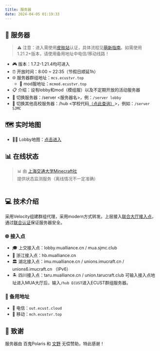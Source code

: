 ```yaml
---
title: 服务器
date: 2024-04-05 01:19:33
---
```


## 🏰 服务器
> ⚠️ 注意：进入需使用[皮肤站](https://mcskin.ecustvr.top/)认证，具体流程见[萌新指南](/tutorial/)。如需使用1.21.2+版本，请使用备用地址中电信/移动线路！
- 🎮 版本：1.7.2-1.21.4均可进入
- ⏰ 开放时间：8:00 ~ 22:35（节假日顺延1h）
- 🌐 服务器群组地址：`mcs.ecustvr.top`
    - 🧩 mod服地址：`mcmod.ecustvr.top`
- 📋 介绍：设有lobby和mod（模组服）以及不定期开放的活动服务器
- 🔄 切换服务器：/server <服务器名>，例：`/server lobby`
- 🏫 切换其他高校服务器：/hub <学校代码[（点此查询）](https://docs.mualliance.cn/zh/dev/union/lobby)>，例如：`/server SJMC`

## 🗺️ 实时地图
- 🏃‍♂️ Lobby地图：[点击进入](http://mcmap.ecustvr.top/)
<!-- - 🔨 插件服（即将撤销）地图：[点击进入](http://out.ecust.cloud:25501/)
- 🏗️ 创造服（即将撤销）地图：[点击进入](http://out.ecust.cloud:25502/) -->

## 📊 在线状态
> 📊 由 [上海交通大学Minecraft社](https://mc.sjtu.cn/) 提供状态监测服务（离线情况不一定准确）

<div id="serverStatus" class="server-status">
</div>

## 💻 技术介绍
采用Velocity组建群组代理，采用modern方式转发。上层接入[联合大厅接入点](https://docs.mualliance.cn/zh/dev/union/lobby)，通过[联合认证](https://docs.mualliance.cn/zh/dev/union/auth)保证服务器安全。

### 🌐 接入点
- 🎓 上交接入点：lobby.mualliance.cn / mua.sjmc.club
- 🏫 浙江接入点：hb.mualliance.cn
- 🏛️ 湖北接入点：imu.mualliance.cn / unions.imucraft.cn / unions6.imucraft.cn （IPv6）
- 🏝️ 四川接入点：taru.mualliance.cn / union.tarucraft.club
可输入接入点地址进入MUA大厅后，输入`/hub ECUST`进入ECUST群组服务器。

### 🔄 备用地址
- 🏢 电信：`out.ecust.cloud`
- 📱 移动：`mch.ecustvr.top`

## 🙏 致谢
服务器由 百鬼Polaris 和 [文野](https://wenye.ecustvr.top/) 无偿赞助，特此感谢！


<script>
document.addEventListener('DOMContentLoaded', function() {
  // 服务器配置
  const servers = [
    { address: 'mcs.ecustvr.top' },
    { address: 'mcmod.ecustvr.top' },
    { address: 'cab.ecustvr.top' },
    { address: 'gtnh.ecustvr.top' },
    { address: 'mch.ecustvr.top:25566' }
  ];

  // 生成服务器状态卡片
  const serverStatusContainer = document.getElementById('serverStatus');
  servers.forEach(server => {
    const card = document.createElement('article');
    card.className = 'post post-list-thumb post-list-show';
    card.dataset.server = server.address;
    
    card.innerHTML = `
      <div class="post-content">
        <div class="img">
          <img class="server-favicon" src="" alt="${server.address}">
        </div>
        <div>
          <div class="title-container">
            <h2 class="entry-title">加载中...</h2>
            <button class="refresh-button" title="刷新服务器状态">
              <i class="fa fa-sync"></i>
            </button>
          </div>
          <h2 class="entry-address">${server.address}</h2>
          <div class="post-meta">
            <div class="mcs-status">
              <span class="players"><i class="fa fa-user"></i>加载中...</span>
              <span class="ping"><i class="fa fa-stopwatch"></i>加载中...</span>
              <span class="version"><i class="fa fa-tag"></i>加载中...</span>
              <span class="time"><i class="fa fa-clock"></i>加载中...</span>
            </div>
          </div>
          <div class="online-players">
            <ul></ul>
          </div>
        </div>
      </div>
    `;
    
    serverStatusContainer.appendChild(card);
  });

  // 更新服务器状态
  const updateServerStatus = async (targetCard = null) => {
    const cards = targetCard ? [targetCard] : document.querySelectorAll('[data-server]');
    
    for (const card of cards) {
      const refreshButton = card.querySelector('.refresh-button');
      if (refreshButton) {
        refreshButton.classList.add('loading');
        refreshButton.disabled = true;
      }
      const address = card.dataset.server;
      try {
        const response = await fetch('https://mcapi.ecustvr.top/custom/serverlist/?query=' + address);
        if (!response.ok) {
          throw new Error(`HTTP error! status: ${response.status}`);
        }
        const data = await response.json();
        
        // 获取服务器描述
        let description = '无描述';
        if (data.description_raw) {
          if (typeof data.description_raw === 'string') {
            description = data.description_raw;
          } else {
            description = data.description_raw.text || data.description_raw.translate || data.description?.text || '无描述';
          }
        }
        if (description.includes('服务器已离线...')) {
          description = description.replace('...', '或查询失败');
        }

        // 更新时间戳
        const timestamp = new Date().toLocaleString('zh-CN', {
          year: 'numeric',
          month: '2-digit',
          day: '2-digit',
          hour: '2-digit',
          minute: '2-digit',
          second: '2-digit',
          hour12: false
        });

        if (data.online) {
          card.classList.remove('offline');
          // Update favicon
          if (data.favicon) {
            const favicon = card.querySelector('.server-favicon');
            favicon.src = data.favicon;
          }
          // Update title
          const title = card.querySelector('.entry-title');
          title.textContent = description;
          
          // Update player count
          const players = card.querySelector('.players');
          const playersOnline = data.players.online;
          const playersMax = data.players?.max || '未知';
          players.innerHTML = `<i class="fa fa-user"></i>${playersOnline}/${playersMax}`;
          
          // Update ping
          const ping = card.querySelector('.ping');
          ping.innerHTML = `<i class="fa fa-stopwatch"></i>${data.ping}ms`;

          // Update version
          const version = card.querySelector('.version');
          version.innerHTML = `<i class="fa fa-tag"></i>${data.version || '未知'}`;

          // Update timestamp
          const time = card.querySelector('.time');
          time.innerHTML = `<i class="fa fa-clock"></i>${timestamp}`;

          // Update online players
          const playersList = card.querySelector('.online-players ul');
          playersList.innerHTML = '';
          if (playersOnline > 0 && data.players?.sample) {
            data.players.sample.forEach(player => {
              const li = document.createElement('li');
              li.textContent = player.name;
              playersList.appendChild(li);
            });
          }
        } else {
          card.classList.add('offline');
          // Update title
          const title = card.querySelector('.entry-title');
          title.textContent = description;
          
          // Update status
          const players = card.querySelector('.players');
          players.innerHTML = '<i class="fa fa-user"></i>离线';
          const ping = card.querySelector('.ping');
          ping.innerHTML = '<i class="fa fa-stopwatch"></i>--';
          const version = card.querySelector('.version');
          version.innerHTML = '<i class="fa fa-tag"></i>--';
          const time = card.querySelector('.time');
          time.innerHTML = `<i class="fa fa-clock"></i>${timestamp}`;
          
          // Clear online players
          const playersList = card.querySelector('.online-players ul');
          playersList.innerHTML = '';
        }
      } catch (error) {
        console.error('Error fetching server status:', error);
        card.classList.add('offline');
        // Update error state
        const title = card.querySelector('.entry-title');
        title.textContent = '查询失败';
        const players = card.querySelector('.players');
        players.innerHTML = '<i class="fa fa-user"></i>未知';
        const ping = card.querySelector('.ping');
        ping.innerHTML = '<i class="fa fa-stopwatch"></i>--';
        const version = card.querySelector('.version');
        version.innerHTML = '<i class="fa fa-tag"></i>--';
        const time = card.querySelector('.time');
        time.innerHTML = `<i class="fa fa-clock"></i>${new Date().toLocaleString('zh-CN')}`;
        const playersList = card.querySelector('.online-players ul');
        playersList.innerHTML = '';
      } finally {
        // Reset refresh button state
        if (refreshButton) {
          refreshButton.classList.remove('loading');
          refreshButton.disabled = false;
        }
      }
    }
  };

  // Add click event listeners to refresh buttons
  document.querySelectorAll('.refresh-button').forEach(button => {
    button.addEventListener('click', async (e) => {
      e.preventDefault();
      if (!button.disabled) {
        const card = button.closest('[data-server]');
        if (card) {
          await updateServerStatus(card);
        }
      }
    });
  });

  // Initial update
  updateServerStatus();
  
  // Update every 60 seconds
  setInterval(() => updateServerStatus(), 60000);
});
</script>
<style>
/* Server Status Cards Styles */
.server-status {
  display: grid;
  grid-template-columns: repeat(auto-fit, minmax(300px, 1fr));
  gap: 20px;
  margin: 20px 0;
}

.server-status .post-list-thumb {
  margin: 0;
  transition: all 0.3s ease;
  background: #fff;
  border-radius: 8px;
  box-shadow: 0 2px 10px rgba(0,0,0,0.1);
}

.server-status .post-list-thumb:hover {
  transform: translateY(-5px);
  box-shadow: 0 5px 15px rgba(0,0,0,0.15);
}

.server-status .post-content {
  display: flex;
  padding: 15px;
  gap: 15px;
}

.server-status .img {
  width: 64px;
  height: 64px;
  flex-shrink: 0;
}

.server-status .img img {
  width: 100%;
  height: 100%;
  object-fit: cover;
  border-radius: 8px;
}

.server-status .entry-title {
  margin: 0 0 0px;
  font-size: 1.2em;
  color: #333;
}

.server-status .entry-address {
  margin: 0 0 5px;
  font-size: 1.2em;
  color: #9e9e9e;  /* 更柔和的灰色 */
  font-weight: 300;  /* 更细的字体 */
  letter-spacing: 0.5px;  /* 轻微字距调整 */
}

.server-status .mcs-status {
  display: flex;
  flex-wrap: wrap;
  gap: 10px;
  font-size: 0.9em;
  color: #666;
}

.server-status .mcs-status span {
  display: inline-flex;
  align-items: center;
  gap: 5px;
}

.server-status .mcs-status i {
  font-size: 1em;
  width: 16px;
  text-align: center;
}

/* Online players list */
.server-status .online-players {
  margin-top: 10px;
  font-size: 0.85em;
  color: #666;
}

.server-status .online-players ul {
  list-style: none;
  padding: 0;
  margin: 5px 0 0 0;
}

.server-status .online-players li {
  display: inline-block;
  margin-right: 10px;
  background: #f5f5f5;
  padding: 2px 8px;
  border-radius: 12px;
}

/* Offline state */
.server-status .offline {
  opacity: 0.7;
  filter: grayscale(1);
}

.server-status .offline .entry-title {
  color: #999;
}

/* Loading state */
.server-status [data-server] {
  position: relative;
}

.server-status [data-server]::before {
  content: "";
  position: absolute;
  top: 0;
  left: 0;
  right: 0;
  bottom: 0;
  background: rgba(255,255,255,0.8);
  display: none;
}

.server-status [data-server].loading::before {
  display: block;
}

/* Dark mode support */
@media (prefers-color-scheme: dark) {
  .server-status .post-list-thumb {
    background: #2d2d2d;
  }
  
  .server-status .entry-title {
    color: #e1e1e1;
  }
  
  .server-status .mcs-status {
    color: #999;
  }
  
  .server-status .offline .entry-title {
    color: #666;
  }

  .server-status .online-players li {
    background: #3d3d3d;
    color: #e1e1e1;
  }
}

/* Refresh Button Styles */
.server-status .title-container {
  display: flex;
  align-items: center;
  gap: 10px;
  margin-bottom: 5px;
}

.server-status .refresh-button {
  background: none;
  border: none;
  color: #666;
  cursor: pointer;
  padding: 5px;
  border-radius: 50%;
  width: 30px;
  height: 30px;
  display: flex;
  align-items: center;
  justify-content: center;
  transition: all 0.3s ease;
}

.server-status .refresh-button:hover {
  background-color: rgba(0, 0, 0, 0.05);
  color: #333;
  transform: scale(1.1);
}

.server-status .refresh-button:active {
  transform: scale(0.95);
}

.server-status .refresh-button.loading i {
  animation: spin 1s linear infinite;
}

@keyframes spin {
  from { transform: rotate(0deg); }
  to { transform: rotate(360deg); }
}

/* Dark mode support for refresh button */
@media (prefers-color-scheme: dark) {
  .server-status .refresh-button {
    color: #999;
  }
  
  .server-status .refresh-button:hover {
    background-color: rgba(255, 255, 255, 0.1);
    color: #e1e1e1;
  }
}

/* Mobile responsive */
@media screen and (max-width: 768px) {
  .server-status {
    grid-template-columns: 1fr;
  }
  
  .server-status .post-content {
    padding: 10px;
  }
  
  .server-status .img {
    width: 48px;
    height: 48px;
  }
  
  .server-status .entry-title {
    font-size: 1.1em;
  }
  
  .server-status .mcs-status {
    font-size: 0.85em;
  }
}
</style>